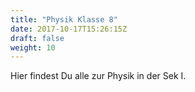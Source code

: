 ```yaml
---
title: "Physik Klasse 8"
date: 2017-10-17T15:26:15Z
draft: false
weight: 10
---
```


Hier findest Du alle zur Physik in der Sek I.